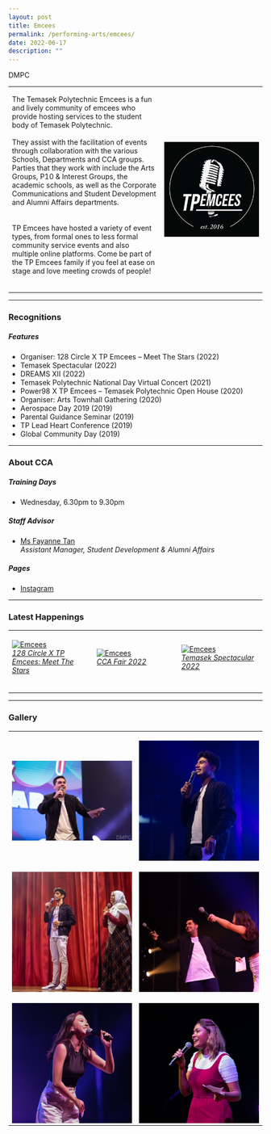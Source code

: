 ```yaml
---
layout: post
title: Emcees
permalink: /performing-arts/emcees/
date: 2022-06-17
description: ""
---
```

<table>DMPC
	<tbody>
		<tr>
			<td>
				<p>
                    The Temasek Polytechnic Emcees is a fun and lively community of emcees who provide hosting services to the student body of Temasek Polytechnic.
					<br>
					<br>
                    They assist with the facilitation of events through collaboration with the various Schools, Departments and CCA groups. Parties that they work with include the Arts Groups, P10 & Interest Groups, the academic schools, as well as the Corporate Communications and Student Development and Alumni Affairs departments.                    <br>
                    <br>
                    <br>
                    TP Emcees have hosted a variety of event types, from formal ones to less formal community service events and also multiple online platforms. Come be part of the TP Emcees family if you feel at ease on stage and love meeting crowds of people!
                    <br>
                    <br>
				</p>
			</td>
			<td style="width:40%">
				<img alt="Emcees" style="display:block;margin-left:auto;margin-right:auto;" src="/images/Arts/Emcees/Emcees_logo.png">
			</td>
		</tr>
	</tbody>
</table>
	
<hr>
	
### Recognitions

##### Features
	
<ul>
    <li>Organiser: 128 Circle X TP Emcees – Meet The Stars (2022)</li>
    <li>Temasek Spectacular (2022)</li>
    <li>DREAMS XII (2022)</li>
    <li>Temasek Polytechnic National Day Virtual Concert (2021)</li>
    <li>Power98 X TP Emcees – Temasek Polytechnic Open House (2020)</li>
    <li>Organiser: Arts Townhall Gathering (2020)</li>
    <li>Aerospace Day 2019 (2019)</li>
    <li>Parental Guidance Seminar (2019)</li>
    <li>TP Lead Heart Conference (2019)</li>
    <li>Global Community Day (2019)</li>          
</ul>

<hr>

### About CCA

##### Training Days
            
<ul>    
    <li>Wednesday, 6.30pm to 9.30pm</li>
</ul>


##### Staff Advisor

<ul>
	<li>
		<a href="mailto:sokpeng@tp.edu.sg">Ms Fayanne Tan</a>
		<br>
		<i>Assistant Manager, Student Development & Alumni Affairs</i>
	</li>
</ul>

##### Pages

<ul>
	<li><a href="https://www.instagram.com/tpemcees">Instagram</a></li>
</ul>

<hr>

### Latest Happenings

<table>
    <tr>
        <td style="width:33%"><br>
            <a href="https://www.instagram.com/p/Cd7cgk3pCEr/">
                <image src="/images/Arts/Emcees/EMCEES_128 Circle X TP Emcees Meet The Stars.png" style="display:block;margin-left:auto;margin-right:auto;" alt="Emcees">
                <h6 style="margin-top:0%">128 Circle X TP Emcees: Meet The Stars</h6>
                </image>
            </a>
        </td>
        <td style="width:33%"><br>
            <a href="https://www.instagram.com/p/CcucMGRJpd2/">
                <image src="/images/Arts/Emcees/EMCEES_CCA Fair 2022.png" style="display:block;margin-left:auto;margin-right:auto;" alt="Emcees">
                <h6 style="margin-top:0%">CCA Fair 2022</h6>    
                </image>
            </a>
        </td>
        <td style="width:33%"><br>
            <a href="https://www.instagram.com/p/Cce39s4Leq8/">
                <image src="/images/Arts/Emcees/EMCEES_Temasek Spectacular 2022.png" style="display:block;margin-left:auto;margin-right:auto;" alt="Emcees">
                <h6 style="margin-top:0%">Temasek Spectacular 2022</h6>
                </image>
            </a>
        </td>
    </tr>
</table>
	
<hr>

### Gallery

<table>
	<tbody>
		<tr>
			<td style="width:50%"><br>
				<img alt="Emcees" style="display:block;margin-left:auto;margin-right:auto;" src="/images/Arts/Emcees/Emcees_pic_1.jpg">
			</td>
			<td style="width:50%"><br>
				<img alt="Emcees" style="display:block;margin-left:auto;margin-right:auto;" src="/images/Arts/Emcees/Emcees_pic_2.jpg">
			</td>
		</tr>
		<tr>
			<td style="width:50%"><br>
				<img alt="Emcees" style="display:block;margin-left:auto;margin-right:auto;" src="/images/Arts/Emcees/Emcees_pic_3.jpg">
			</td>
			<td style="width:50%"><br>
				<img alt="Emcees" style="display:block;margin-left:auto;margin-right:auto;" src="/images/Arts/Emcees/Emcees_pic_4.jpg">
			</td>
		</tr>
		<tr>
			<td style="width:50%"><br>
				<img alt="Emcees" style="display:block;margin-left:auto;margin-right:auto;" src="/images/Arts/Emcees/Emcees_pic_5.jpg">
			</td>
			<td style="width:50%"><br>
				<img alt="Emcees" style="display:block;margin-left:auto;margin-right:auto;" src="/images/Arts/Emcees/Emcees_pic_6.jpg">
			</td>
		</tr>
	</tbody>
</table>